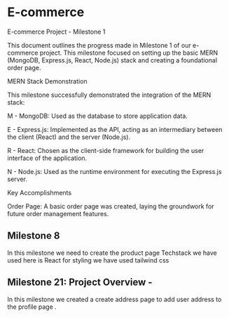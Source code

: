 # E-commerce

E-commerce Project - Milestone 1

This document outlines the progress made in Milestone 1 of our e-commerce project. This milestone focused on setting up the basic MERN (MongoDB, Express.js, React, Node.js) stack and creating a foundational order page.

MERN Stack Demonstration

This milestone successfully demonstrated the integration of the MERN stack:

M - MongoDB: Used as the database to store application data.

E - Express.js: Implemented as the API, acting as an intermediary between the client (React) and the server (Node.js).

R - React: Chosen as the client-side framework for building the user interface of the application.

N - Node.js: Used as the runtime environment for executing the Express.js server.

Key Accomplishments

Order Page: A basic order page was created, laying the groundwork for future order management features.


## Milestone 8

In this milestone we need to create the product page
Techstack we have used here is React
for styling we have used tailwind css
## Milestone 21: Project Overview -
In this milestone we created a create address page to add user address to the profile page .
